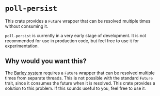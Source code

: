 # `poll-persist`

This crate provides a `Future` wrapper that can be resolved multiple times without consuming it.

`poll-persist` is currently in a very early stage of development. It is not recommended for use in production code, but feel free to use it for experimentation.

## Why would you want this?

The [Barley system](https://github.com/panthios/barley) requires a `Future` wrapper that can be resolved multiple times from separate threads. This is not possible with the standard `Future` trait, since it consumes the future when it is resolved. This crate provides a solution to this problem. If this sounds useful to you, feel free to use it.